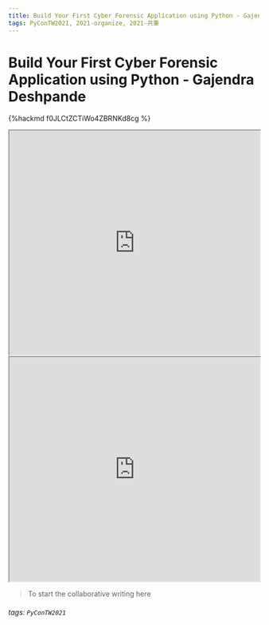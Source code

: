 ```yaml
---
title: Build Your First Cyber Forensic Application using Python - Gajendra Deshpande
tags: PyConTW2021, 2021-organize, 2021-共筆
---
```


# Build Your First Cyber Forensic Application using Python - Gajendra Deshpande

{%hackmd f0JLCtZCTiWo4ZBRNKd8cg %}

<iframe src="https://app.sli.do/event/6xogf0zr/" height=450 width=100%></iframe>

<iframe src="https://wall.sli.do/event/6xogf0zr?section=4c2eaab9-39d0-4ea8-a1ab-beeb918d72f1" height=450 width=100%></iframe>

> To start the collaborative writing here

###### tags: `PyConTW2021`